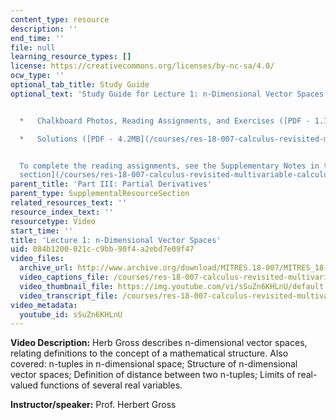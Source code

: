```yaml
---
content_type: resource
description: ''
end_time: ''
file: null
learning_resource_types: []
license: https://creativecommons.org/licenses/by-nc-sa/4.0/
ocw_type: ''
optional_tab_title: Study Guide
optional_text: 'Study Guide for Lecture 1: n-Dimensional Vector Spaces


  *   Chalkboard Photos, Reading Assignments, and Exercises ([PDF - 1.1MB](/courses/res-18-007-calculus-revisited-multivariable-calculus-fall-2011/resources/mitres_18_007_partiii_lec01))

  *   Solutions ([PDF - 4.2MB](/courses/res-18-007-calculus-revisited-multivariable-calculus-fall-2011/resources/mitres_18_007_partiii_sol01))


  To complete the reading assignments, see the Supplementary Notes in the [Study Materials
  section](/courses/res-18-007-calculus-revisited-multivariable-calculus-fall-2011/pages/study-materials).'
parent_title: 'Part III: Partial Derivatives'
parent_type: SupplementalResourceSection
related_resources_text: ''
resource_index_text: ''
resourcetype: Video
start_time: ''
title: 'Lecture 1: n-Dimensional Vector Spaces'
uid: 084b1200-021c-c9bb-90f4-a2ebd7e09f47
video_files:
  archive_url: http://www.archive.org/download/MITRES.18-007/MITRES_18-007_Part3_lec1_300k.mp4
  video_captions_file: /courses/res-18-007-calculus-revisited-multivariable-calculus-fall-2011/f533b584db605bc39012f9a32a7fbad5_sSuZn6KHLnU.vtt
  video_thumbnail_file: https://img.youtube.com/vi/sSuZn6KHLnU/default.jpg
  video_transcript_file: /courses/res-18-007-calculus-revisited-multivariable-calculus-fall-2011/a44f2715bff7b5b0e1faf1d6c736b980_sSuZn6KHLnU.pdf
video_metadata:
  youtube_id: sSuZn6KHLnU
---
```


**Video Description:** Herb Gross describes n-dimensional vector spaces, relating definitions to the concept of a mathematical structure. Also covered: n-tuples in n-dimensional space; Structure of n-dimensional vector spaces; Definition of distance between two n-tuples; Limits of real-valued functions of several real variables.

**Instructor/speaker:** Prof. Herbert Gross

